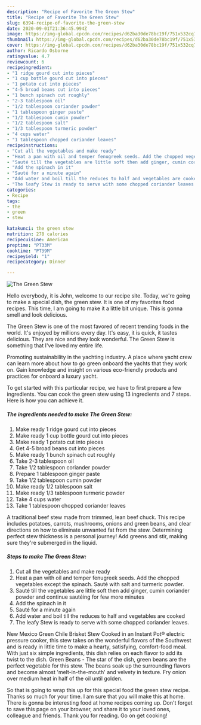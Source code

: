 ```yaml
---
description: "Recipe of Favorite The Green Stew"
title: "Recipe of Favorite The Green Stew"
slug: 6394-recipe-of-favorite-the-green-stew
date: 2020-09-01T21:36:45.994Z
image: https://img-global.cpcdn.com/recipes/d62ba30de78bc19f/751x532cq70/the-green-stew-recipe-main-photo.jpg
thumbnail: https://img-global.cpcdn.com/recipes/d62ba30de78bc19f/751x532cq70/the-green-stew-recipe-main-photo.jpg
cover: https://img-global.cpcdn.com/recipes/d62ba30de78bc19f/751x532cq70/the-green-stew-recipe-main-photo.jpg
author: Ricardo Osborne
ratingvalue: 4.7
reviewcount: 6
recipeingredient:
- "1 ridge gourd cut into pieces"
- "1 cup bottle gourd cut into pieces"
- "1 potato cut into pieces"
- "4-5 broad beans cut into pieces"
- "1 bunch spinach cut roughly"
- "2-3 tablespoon oil"
- "1/2 tablespoon coriander powder"
- "1 tablespoon ginger paste"
- "1/2 tablespoon cumin powder"
- "1/2 tablespoon salt"
- "1/3 tablespoon turmeric powder"
- "4 cups water"
- "1 tablespoon chopped coriander leaves"
recipeinstructions:
- "Cut all the vegetables and make ready"
- "Heat a pan with oil and temper fenugreek seeds. Add the chopped vegetables except the spinach. Sauté with salt and turmeric powder."
- "Sauté till the vegetables are little soft then add ginger, cumin coriander powder and continue sautéing for few more minutes"
- "Add the spinach in it"
- "Sauté for a minute again"
- "Add water and boil till the reduces to half and vegetables are cooked"
- "The leafy Stew is ready to serve with some chopped coriander leaves."
categories:
- Recipe
tags:
- the
- green
- stew

katakunci: the green stew 
nutrition: 278 calories
recipecuisine: American
preptime: "PT33M"
cooktime: "PT39M"
recipeyield: "1"
recipecategory: Dinner

---
```



![The Green Stew](https://img-global.cpcdn.com/recipes/d62ba30de78bc19f/751x532cq70/the-green-stew-recipe-main-photo.jpg)

Hello everybody, it is John, welcome to our recipe site. Today, we're going to make a special dish, the green stew. It is one of my favorites food recipes. This time, I am going to make it a little bit unique. This is gonna smell and look delicious.

The Green Stew is one of the most favored of recent trending foods in the world. It's enjoyed by millions every day. It's easy, it is quick, it tastes delicious. They are nice and they look wonderful. The Green Stew is something that I've loved my entire life.

Promoting sustainability in the yachting industry. A place where yacht crew can learn more about how to go green onboard the yachts that they work on. Gain knowledge and insight on various eco-friendly products and practices for onboard a luxury yacht.


To get started with this particular recipe, we have to first prepare a few ingredients. You can cook the green stew using 13 ingredients and 7 steps. Here is how you can achieve it.

<!--inarticleads1-->

##### The ingredients needed to make The Green Stew:

1. Make ready 1 ridge gourd cut into pieces
1. Make ready 1 cup bottle gourd cut into pieces
1. Make ready 1 potato cut into pieces
1. Get 4-5 broad beans cut into pieces
1. Make ready 1 bunch spinach cut roughly
1. Take 2-3 tablespoon oil
1. Take 1/2 tablespoon coriander powder
1. Prepare 1 tablespoon ginger paste
1. Take 1/2 tablespoon cumin powder
1. Make ready 1/2 tablespoon salt
1. Make ready 1/3 tablespoon turmeric powder
1. Take 4 cups water
1. Take 1 tablespoon chopped coriander leaves


A traditional beef stew made from trimmed, lean beef chuck. This recipe includes potatoes, carrots, mushrooms, onions and green beans, and clear directions on how to eliminate unwanted fat from the stew. Determining perfect stew thickness is a personal journey! Add greens and stir, making sure they&#39;re submerged in the liquid. 

<!--inarticleads2-->

##### Steps to make The Green Stew:

1. Cut all the vegetables and make ready
1. Heat a pan with oil and temper fenugreek seeds. Add the chopped vegetables except the spinach. Sauté with salt and turmeric powder.
1. Sauté till the vegetables are little soft then add ginger, cumin coriander powder and continue sautéing for few more minutes
1. Add the spinach in it
1. Sauté for a minute again
1. Add water and boil till the reduces to half and vegetables are cooked
1. The leafy Stew is ready to serve with some chopped coriander leaves.


New Mexico Green Chile Brisket Stew Cooked in an Instant Pot® electric pressure cooker, this stew takes on the wonderful flavors of the Southwest and is ready in little time to make a hearty, satisfying, comfort-food meal. With just six simple ingredients, this dish relies on each flavor to add its twist to the dish. Green Beans - The star of the dish, green beans are the perfect vegetable for this stew. The beans soak up the surrounding flavors and become almost &#39;melt-in-the-mouth&#39; and velvety in texture. Fry onion over medium heat in half of the oil until golden. 

So that is going to wrap this up for this special food the green stew recipe. Thanks so much for your time. I am sure that you will make this at home. There is gonna be interesting food at home recipes coming up. Don't forget to save this page on your browser, and share it to your loved ones, colleague and friends. Thank you for reading. Go on get cooking!
